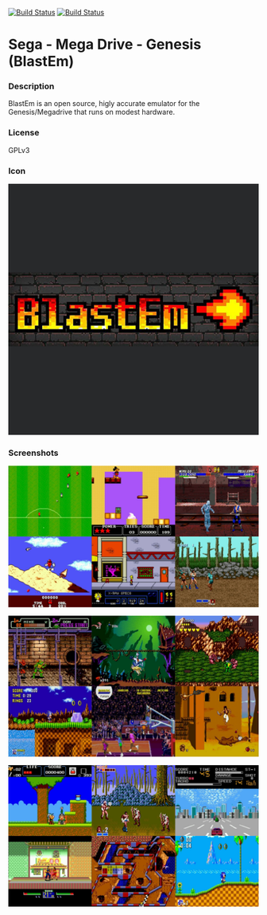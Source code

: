 [![Build Status](https://travis-ci.org/kodi-game/game.libretro.blastem.svg?branch=master)](https://travis-ci.org/kodi-game/game.libretro.blastem)
[![Build Status](https://ci.appveyor.com/api/projects/status/github/kodi-game/game.libretro.blastem?svg=true)](https://ci.appveyor.com/project/kodi-game/game-libretro-blastem)

# Sega - Mega Drive - Genesis (BlastEm)

### Description
BlastEm is an open source, higly accurate emulator for the Genesis/Megadrive that runs on modest hardware.

### License
GPLv3

### Icon

![Icon](game.libretro.blastem/resources/icon.png)

### Screenshots

![Screenshot](game.libretro.blastem/resources/screenshot-01.jpg)

![Screenshot](game.libretro.blastem/resources/screenshot-02.jpg)

![Screenshot](game.libretro.blastem/resources/screenshot-03.jpg)



